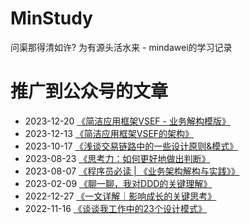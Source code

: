# MinStudy
问渠那得清如许? 为有源头活水来 - mindawei的学习记录

# 推广到公众号的文章
* 2023-12-20 [《简洁应用框架VSEF - 业务解构模版》](https://mp.weixin.qq.com/s/krHi8r3Px_qfHT9NLa2rtw)
* 2023-12-13 [《简洁应用框架VSEF的架构》](https://mp.weixin.qq.com/s/uuQ6-l0fg9IEJ9mvoVn64w)
* 2023-10-17 [《浅谈交易链路中的一些设计原则&模式》](https://mp.weixin.qq.com/s/nP9ssyngf4OtziX5E5o6tw)
* 2023-08-23 [《思考力：如何更好地做出判断》](https://mp.weixin.qq.com/s/QAIClQIBfK2S6nlzrlFQtA)
* 2023-08-07 [《程序员必读 | 《业务架构解构与实践》》](https://mp.weixin.qq.com/s/uRut_9tdfvEfEkexFFym5A)
* 2023-02-09 [《聊一聊，我对DDD的关键理解》](https://mp.weixin.qq.com/s/fDU6MuIKs4wu8WDcsHsDzw)
* 2022-12-27 [《一文详解｜影响成长的关键思考》](https://mp.weixin.qq.com/s/0GQNZ5BDybIu5XI_r7bVaQ)
* 2022-11-16 [《谈谈我工作中的23个设计模式》](https://mp.weixin.qq.com/s/kc7tgGLiPUrmq67da9Uhow)